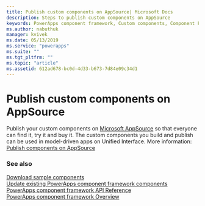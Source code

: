 ```yaml
---
title: Publish custom components on AppSource| Microsoft Docs
description: Steps to publish custom components on AppSource
keywords: PowerApps component framework, Custom components, Component Framework
ms.author: nabuthuk
manager: kvivek
ms.date: 05/13/2019
ms.service: "powerapps"
ms.suite: ""
ms.tgt_pltfrm: ""
ms.topic: "article"
ms.assetid: 612ad678-bc0d-4d33-b673-7d84e09c34d1
---
```


# Publish custom components on AppSource

Publish your custom components on [Microsoft AppSource](https://appsource.microsoft.com) so that everyone can find it, try it and buy it. The custom components you build and publish can be used in model-driven apps on Unified Interface. More information: [Publish components on AppSource](https://docs.microsoft.com/en-us/powerapps/developer/common-data-service/publish-app-appsource
)

### See also

[Download sample components](https://go.microsoft.com/fwlink/?linkid=2088525)<br/>
[Update existing PowerApps component framework components](updating-existing-controls.md)<br/>
[PowerApps component framework API Reference](reference/index.md)<br/>
[PowerApps component framework Overview](overview.md)